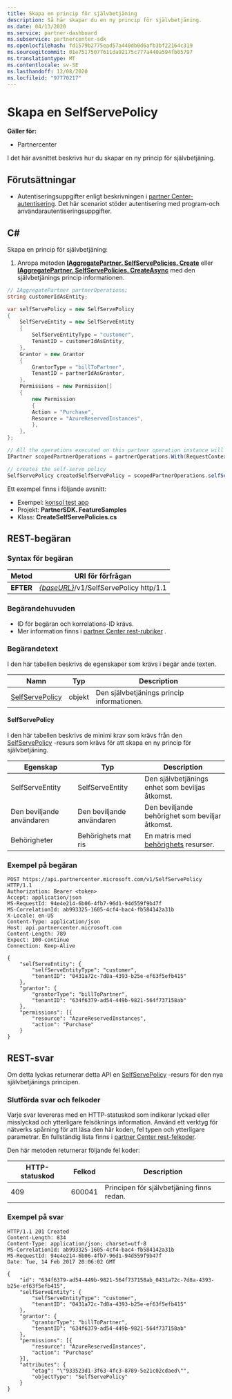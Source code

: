 ```yaml
---
title: Skapa en princip för självbetjäning
description: Så här skapar du en ny princip för självbetjäning.
ms.date: 04/13/2020
ms.service: partner-dashboard
ms.subservice: partnercenter-sdk
ms.openlocfilehash: fd1579b2775ead57a440db0d6afb3bf22164c319
ms.sourcegitcommit: 01e75175077611da92175c777a440a594fb05797
ms.translationtype: MT
ms.contentlocale: sv-SE
ms.lasthandoff: 12/08/2020
ms.locfileid: "97770217"
---
```

# <a name="create-a-selfservepolicy"></a>Skapa en SelfServePolicy

**Gäller för:**

- Partnercenter

I det här avsnittet beskrivs hur du skapar en ny princip för självbetjäning.

## <a name="prerequisites"></a>Förutsättningar

- Autentiseringsuppgifter enligt beskrivningen i [partner Center-autentisering](partner-center-authentication.md). Det här scenariot stöder autentisering med program-och användarautentiseringsuppgifter.

## <a name="c"></a>C\#

Skapa en princip för självbetjäning:

1. Anropa metoden [**IAggregatePartner. SelfServePolicies. Create**](/dotnet/api/microsoft.store.partnercenter.iselfservepoliciescollection.create) eller [**IAggregatePartner. SelfServePolicies. CreateAsync**](/dotnet/api/microsoft.store.partnercenter.iselfservepoliciescollection.createasync) med den självbetjänings princip informationen.

``` csharp
// IAggregatePartner partnerOperations;
string customerIdAsEntity;

var selfServePolicy = new SelfServePolicy
{
    SelfServeEntity = new SelfServeEntity
    {
        SelfServeEntityType = "customer",
        TenantID = customerIdAsEntity,
    },
    Grantor = new Grantor
    {
        GrantorType = "billToPartner",
        TenantID = partnerIdAsGrantor,
    },
    Permissions = new Permission[]
    {
        new Permission
        {
        Action = "Purchase",
        Resource = "AzureReservedInstances",
        },
    },
};

// All the operations executed on this partner operation instance will share the same correlation Id but will differ in request Id
IPartner scopedPartnerOperations = partnerOperations.With(RequestContextFactory.Instance.Create(Guid.NewGuid()));

// creates the self-serve policy
SelfServePolicy createdSelfServePolicy = scopedPartnerOperations.selfServePolicies.Create(selfServePolicy);
```

Ett exempel finns i följande avsnitt:

- Exempel: [konsol test app](console-test-app.md)
- Projekt: **PartnerSDK. FeatureSamples**
- Klass: **CreateSelfServePolicies.cs**


## <a name="rest-request"></a>REST-begäran

### <a name="request-syntax"></a>Syntax för begäran

| Metod   | URI för förfrågan                                                       |
|----------|-------------------------------------------------------------------|
| **EFTER** | [*{baseURL}*](partner-center-rest-urls.md)/v1/SelfServePolicy http/1.1 |

### <a name="request-headers"></a>Begärandehuvuden

- ID för begäran och korrelations-ID krävs.
- Mer information finns i [partner Center rest-rubriker](headers.md) .

### <a name="request-body"></a>Begärandetext

I den här tabellen beskrivs de egenskaper som krävs i begär ande texten.

| Namn                              | Typ   | Description                                 |
|------------------------------------------------------------------|--------|---------------------------------------------|
| [SelfServePolicy](self-serve-policy-resources.md#selfservepolicy)| objekt | Den självbetjänings princip informationen. |

#### <a name="selfservepolicy"></a>SelfServePolicy

I den här tabellen beskrivs de minimi krav som krävs från den [SelfServePolicy](self-serve-policy-resources.md#selfservepolicy) -resurs som krävs för att skapa en ny princip för självbetjäning.

| Egenskap              | Typ             | Description                                                                                            |
|-----------------------|------------------|--------------------------------------------------------------------------------------------------------|
| SelfServeEntity       | SelfServeEntity  | Den självbetjänings enhet som beviljas åtkomst.                                                     |
| Den beviljande användaren               | Den beviljande användaren          | Den beviljande behörighet som beviljar åtkomst.                                                                    |
| Behörigheter           | Behörighets mat ris| En matris med [behörighets](self-serve-policy-resources.md#permission) resurser.                                                                     |


### <a name="request-example"></a>Exempel på begäran

```http
POST https://api.partnercenter.microsoft.com/v1/SelfServePolicy HTTP/1.1
Authorization: Bearer <token>
Accept: application/json
MS-RequestId: 94e4e214-6b06-4fb7-96d1-94d559f9b47f
MS-CorrelationId: ab993325-1605-4cf4-bac4-fb584142a31b
X-Locale: en-US
Content-Type: application/json
Host: api.partnercenter.microsoft.com
Content-Length: 789
Expect: 100-continue
Connection: Keep-Alive

{
    "selfServeEntity": {
        "selfServeEntityType": "customer",
        "tenantID": "0431a72c-7d8a-4393-b25e-ef63f5efb415"
    },
    "grantor": {
        "grantorType": "billToPartner",
        "tenantID": "634f6379-ad54-449b-9821-564f737158ab"
    },
    "permissions": [{
        "resource": "AzureReservedInstances",
        "action": "Purchase"
    }
}
```

## <a name="rest-response"></a>REST-svar

Om detta lyckas returnerar detta API en [SelfServePolicy](self-serve-policy-resources.md#selfservepolicy) -resurs för den nya självbetjänings principen.

### <a name="response-success-and-error-codes"></a>Slutförda svar och felkoder

Varje svar levereras med en HTTP-statuskod som indikerar lyckad eller misslyckad och ytterligare felsöknings information. Använd ett verktyg för nätverks spårning för att läsa den här koden, fel typen och ytterligare parametrar. En fullständig lista finns i [partner Center rest-felkoder](error-codes.md).

Den här metoden returnerar följande fel koder:

| HTTP-statuskod     | Felkod   | Description                                                                |
|----------------------|--------------|----------------------------------------------------------------------------|
| 409                  | 600041       | Principen för självbetjäning finns redan.                                                     |


### <a name="response-example"></a>Exempel på svar

```http
HTTP/1.1 201 Created
Content-Length: 834
Content-Type: application/json; charset=utf-8
MS-CorrelationId: ab993325-1605-4cf4-bac4-fb584142a31b
MS-RequestId: 94e4e214-6b06-4fb7-96d1-94d559f9b47f
Date: Tue, 14 Feb 2017 20:06:02 GMT

{
    "id": "634f6379-ad54-449b-9821-564f737158ab_0431a72c-7d8a-4393-b25e-ef63f5efb415",
    "selfServeEntity": {
        "selfServeEntityType": "customer",
        "tenantID": "0431a72c-7d8a-4393-b25e-ef63f5efb415"
    },
    "grantor": {
        "grantorType": "billToPartner",
        "tenantID": "634f6379-ad54-449b-9821-564f737158ab"
    },
    "permissions": [{
        "resource": "AzureReservedInstances",
        "action": "Purchase"
    }],
    "attributes": {
        "etag": "\"933523d1-3f63-4fc3-8789-5e21c02cdaed\"",
        "objectType": "SelfServePolicy"
    }
}
```

